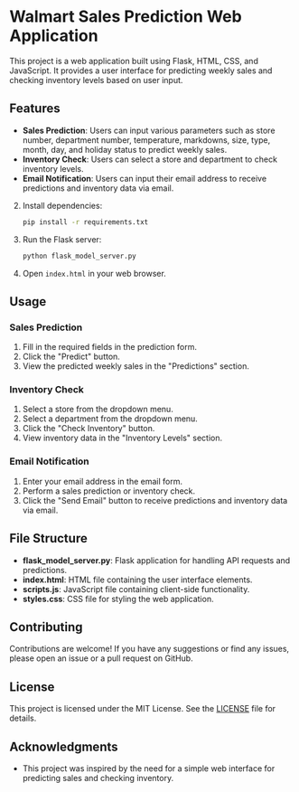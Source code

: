 # Walmart Sales Prediction Web Application

This project is a web application built using Flask, HTML, CSS, and JavaScript. It provides a user interface for predicting weekly sales and checking inventory levels based on user input.

## Features

- **Sales Prediction**: Users can input various parameters such as store number, department number, temperature, markdowns, size, type, month, day, and holiday status to predict weekly sales.
- **Inventory Check**: Users can select a store and department to check inventory levels.
- **Email Notification**: Users can input their email address to receive predictions and inventory data via email.

2. Install dependencies:

    ```bash
    pip install -r requirements.txt
    ```

3. Run the Flask server:

    ```bash
    python flask_model_server.py
    ```

4. Open `index.html` in your web browser.

## Usage

### Sales Prediction

1. Fill in the required fields in the prediction form.
2. Click the "Predict" button.
3. View the predicted weekly sales in the "Predictions" section.

### Inventory Check

1. Select a store from the dropdown menu.
2. Select a department from the dropdown menu.
3. Click the "Check Inventory" button.
4. View inventory data in the "Inventory Levels" section.

### Email Notification

1. Enter your email address in the email form.
2. Perform a sales prediction or inventory check.
3. Click the "Send Email" button to receive predictions and inventory data via email.

## File Structure

- **flask_model_server.py**: Flask application for handling API requests and predictions.
- **index.html**: HTML file containing the user interface elements.
- **scripts.js**: JavaScript file containing client-side functionality.
- **styles.css**: CSS file for styling the web application.

## Contributing

Contributions are welcome! If you have any suggestions or find any issues, please open an issue or a pull request on GitHub.

## License

This project is licensed under the MIT License. See the [LICENSE](LICENSE) file for details.

## Acknowledgments

- This project was inspired by the need for a simple web interface for predicting sales and checking inventory.

